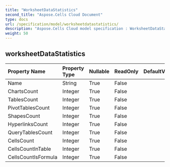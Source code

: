 ```yaml
---
title: "WorksheetDataStatistics"
second_title: "Aspose.Cells Cloud Document"
type: docs
url: /specification/model/worksheetdatastatistics/
description: "Aspose.Cells Cloud model specification : WorksheetDataStatistics. Effortlessly handle Excel and other spreadsheet documents with features like opening, generating, editing, splitting, merging, comparing, and converting."
weight: 50
---
```


## **worksheetDataStatistics**

 

| Property Name | Property Type | Nullable |  ReadOnly | DefaultValue | Description | 
| :- | :- | :- |:- |  :- | :- |
| Name | String | True |  False |  |  |  
| ChartsCount | Integer | True |  False |  |  |  
| TablesCount | Integer | True |  False |  |  |  
| PivotTablesCount | Integer | True |  False |  |  |  
| ShapesCount | Integer | True |  False |  |  |  
| HyperlinksCount | Integer | True |  False |  |  |  
| QueryTablesCount | Integer | True |  False |  |  |  
| CellsCount | Integer | True |  False |  |  |  
| CellsCountInTable | Integer | True |  False |  |  |  
| CellsCountIsFormula | Integer | True |  False |  |  |  

